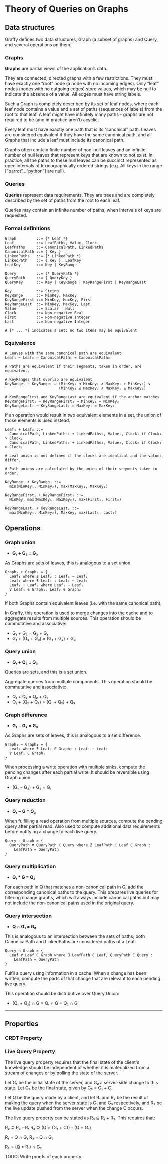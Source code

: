 # Theory of Queries on Graphs

## Data structures

Graffy defines two data structures, Graph (a subset of graphs) and Query, and several operations on them.

### Graphs

**Graphs** are partial views of the application’s data.

They are connected, directed graphs with a few restrictions. They must have exactly one “root” node (a node with no incoming edges). Only “leaf” nodes (nodes with no outgoing edges) store values, which may be null to indicate the absence of a value. All edges must have string labels.

Such a Graph is completely described by its set of leaf nodes, where each leaf node contains a value and a set of paths (sequences of labels) from the root to that leaf. A leaf might have infinitely many paths - graphs are not required to be (and in practice aren’t) acyclic.

Every leaf must have exactly one path that is its “canonical” path. Leaves are considered equivalent if they have the same canonical path, and all Graphs that include a leaf must include its canonical path.

Graphs often contain finite number of non-null leaves and an infinite number of null leaves that represent keys that are known to not exist. In practice, all the paths to these null leaves can be succinct represented as open intervals of lexicographically ordered strings (e.g. All keys in the range [“parrot”…“python”] are null).

### Queries

**Queries** represent data requirements. They are trees and are completely described by the set of paths from the root to each leaf.

Queries may contain an infinite number of paths, when intervals of keys are requested.

### Formal definitions

```
Graph         ::= {* Leaf *}
Leaf          ::= LeafPaths, Value, Clock
LeafPaths     ::= CanonicalPath, LinkedPaths
CanonicalPath ::= { Key }
LinkedPaths   ::= {* LinkedPath *}
LinkedPath    ::= { Key }, LeafKey
LeafKey       ::= Key | KeyRange

Query         ::= {* QueryPath *}
QueryPath     ::= { QueryKey }
QueryKey      ::= Key | KeyRange | KeyRangeFirst | KeyRangeLast

Key           ::= String
KeyRange      ::= MinKey, MaxKey
KeyRangeFirst ::= MinKey, MaxKey, First
KeyRangeLast  ::= MinKey, MaxKey, Last
Value         ::= Scalar | Null
Clock         ::= Non-negative Real
First         ::= Non-negative Integer
Last          ::= Non-negative Integer

# {* ... *} indicates a set: no two items may be equivalent
```

### Equivalence

```
# Leaves with the same canonical path are equivalent
Leaf₁ ~ Leaf₂ ⇔ CanonicalPath₁ = CanonicalPath₂

# Paths are equivalent if their segments, taken in order, are equivalent.

# KeyRanges that overlap are equivalent
KeyRange₁ ~ KeyRange₂ ⇔ (MinKey₁ ≤ MinKey₂ ∧ MaxKey₁ ≥ MinKey₂) ∨
                        (MinKey₁ ≤ MaxKey₂ ∧ MaxKey₁ ≥ MaxKey₂)

# KeyRangeFirst and KeyRangeLast are equivalent if the anchor matches
KeyRangeFirst₁ ~ KeyRangeFirst₂ ⇔ MinKey₁ = MinKey₂
KeyRangeLast₁ ~ KeyRangeLast₂ ⇔ MaxKey₁ = MaxKey₂
```

If an operation would result in two equivalent elements in a set, the union of
those elements is used instead.

```
Leaf₁ + Leaf₂ ::=
  CanonicalPath, LinkedPaths₁ + LinkedPaths₂, Value₁, Clock₁ if Clock₁ > Clock₂
  CanonicalPath, LinkedPaths₁ + LinkedPaths₂, Value₂, Clock₂ if Clock₂ > Clock₁

# Leaf union is not defined if the clocks are identical and the values differ.

# Path unions are calculated by the union of their segments taken in order.

KeyRange₁ + KeyRange₂ ::=
  min(MinKey₁, MinKey₂), max(MaxKey₁, MaxKey₂)

KeyRangeFirst₁ + KeyRangeFirst₂ ::=
  MinKey, max(MaxKey₁, MaxKey₂), max(First₁, First₂)

KeyRangeLast₁ + KeyRangeLast₂ ::=
  max(MinKey₁, MinKey₂), MaxKey, max(Last₁, Last₂)
```

## Operations

### Graph union

- **G₁ + G₂ = G₃**

As Graphs are sets of leaves, this is analogous to a set union.

```
Graph₁ + Graph₂ = {
  Leaf₁ where ∄ Leaf₂ : Leaf₁ ~ Leaf₂
  Leaf₂ where ∄ Leaf₁ : Leaf₁ ~ Leaf₂
  Leaf₁ + Leaf₂ where Leaf₁ ~ Leaf₂
  ∀ Leaf₁ ∈ Graph₁, Leaf₂ ∈ Graph₂
}
```

If both Graphs contain equivalent leaves (i.e. with the same canonical path),

In Graffy, this operation is used to merge changes into the cache and to aggregate results from multiple sources. This operation should be commutative and associative:

- G₁ + G₂ = G₂ + G₁
- G₁ + (G₂ + G₃) = (G₁ + G₂) + G₃

### Query union

- **Q₁ + Q₂ = Q₃**

Queries are sets, and this is a set union.

Aggregate queries from multiple components. This operation should be commutative and associative:

- Q₁ + Q₂ = Q₂ + Q₁
- Q₁ + (Q₂ + Q₃) = (Q₁ + Q₂) + Q₃

### Graph difference

- **G₁ − G₂ = G₃**

As Graphs are sets of leaves, this is analogous to a set difference.

```
Graph₁ − Graph₂ = {
  Leaf₁ where ∄ Leaf₂ ∈ Graph₂ : Leaf₁ ~ Leaf₂
  ∀ Leaf₁ ∈ Graph₁
}
```

When processing a write operation with multiple sinks, compute the pending changes after each partial write. It should be reversible using Graph union:

- (G₁ − G₂) + G₂ = G₁

### Query reduction

- **Q₁ − G = Q₂**

When fulfilling a read operation from multiple sources, compute the pending query after partial read. Also used to compute additional data requirements before notifying a change to each live query.

```
Query − Graph = {
  QueryPath ∀ QueryPath ∈ Query where ∄ LeafPath ∈ Leaf ∈ Graph :
    LeafPath = QueryPath
}
```

### Query multiplication

- **Q₁ * G = Q₂**

For each path in Q that matches a non-canonical path in G, add the corresponding canonical paths to the query. This prepares live queries for filtering change graphs, which will always include canonical paths but may not include the non-canonical paths used in the original query.

### Query intersection

- **Q ∩ G₁ = G₂**

This is analogous to an intersection between the sets of paths; both CanonicalPath and LinkedPaths are considered paths of a Leaf.

```
Query ∩ Graph = {
  Leaf ∀ Leaf ∈ Graph where ∃ LeafPath ∈ Leaf, QueryPath ∈ Query :
    LeafPath = QueryPath
}
```

Fulfil a query using information in a cache. When a change has been written, compute the parts of that change that are relevant to each pending live query.

This operation should be distributive over Query Union:

- (Q₁ + Q₂) ∩ G = Q₁ ∩ G + Q₂ ∩ G

---

## Properties

### CRDT Property

### Live Query Property

The live query property requires that the final state of the client's knowledge should be independent of whether it is materialized from a stream of changes or by polling the state of the server.

Let G₁ be the initial state of the server, and G₂ a server-side change to this state. Let G₃ be the final state, given by G₃ = G₁ + C.

Let Q be the query made by a client, and let R₁ and R₃ be the result of making the query when the server state is G₁ and G₃ respectively, and R₂ be the live update pushed from the server when the change C occurs.

The live query property can be stated as R₃ ⊆ R₁ + R₂. This requires that:

R₂ ⊇ R₃ - R₁
R₂ ⊇ (Q ∩ (G₁ + C)) - (Q ∩ G₁)

  

R₁ = Q ∩ G₁
R₃ = Q ∩ G₃




R₂ = (Q * R₁) ∩ G₂


TODO: Write proofs of each property.
